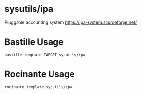 # sysutils/ipa
Pluggable accounting system
https://ipa-system.sourceforge.net/

# Bastille Usage
```shell
bastille template TARGET sysutils/ipa
```

# Rocinante Usage
```shell
rocinante template sysutils/ipa
```
